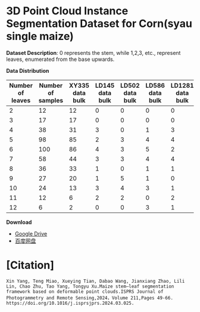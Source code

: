 # 3D Point Cloud Instance Segmentation Dataset for Corn(syau single maize)

**Dataset Description**: 0 represents the stem, while 1,2,3, etc., represent leaves, enumerated from the base upwards.



**Data Distribution**



| Number of leaves | Number of samples | XY335 data bulk | LD145 data bulk | LD502 data bulk | LD586 data bulk | LD1281 data bulk | Number of incompletedata | Number of completedata |
| ---------------- | ----------------- | --------------- | --------------- | --------------- | --------------- | ---------------- | ------------------------ | ---------------------- |
| 2                | 12                | 12              | 0               | 0               | 0               | 0                | 8                        | 4                      |
| 3                | 17                | 17              | 0               | 0               | 0               | 0                | 7                        | 10                     |
| 4                | 38                | 31              | 3               | 0               | 1               | 3                | 10                       | 27                     |
| 5                | 98                | 85              | 2               | 3               | 4               | 4                | 28                       | 70                     |
| 6                | 100               | 86              | 4               | 3               | 5               | 2                | 25                       | 75                     |
| 7                | 58                | 44              | 3               | 3               | 4               | 4                | 12                       | 47                     |
| 8                | 36                | 33              | 1               | 0               | 1               | 1                | 6                        | 30                     |
| 9                | 27                | 20              | 1               | 5               | 1               | 0                | 7                        | 20                     |
| 10               | 24                | 13              | 3               | 4               | 3               | 1                | 5                        | 19                     |
| 11               | 12                | 6               | 2               | 2               | 0               | 2                | 5                        | 7                      |
| 12               | 6                 | 2               | 0               | 0               | 3               | 1                | 4                        | 2                      |

**Download**

- [Google Drive](https://drive.google.com/file/d/1EPV6dUsjD60HiYMnR2Ao3R6NJEUezZn6/view?usp=share_link)
- [百度网盘](https://pan.baidu.com/s/1trT8u4A5HocSlS0jy-HmHA?pwd=syau)



# [Citation]

```
Xin Yang, Teng Miao, Xueying Tian, Dabao Wang, Jianxiang Zhao, Lili Lin, Chao Zhu, Tao Yang, Tongyu Xu.Maize stem–leaf segmentation framework based on deformable point clouds.ISPRS Journal of Photogrammetry and Remote Sensing,2024，Volume 211,Pages 49-66. https://doi.org/10.1016/j.isprsjprs.2024.03.025.
```
